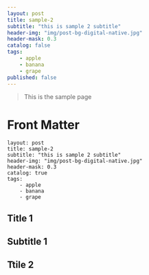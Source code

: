 ```yaml
---
layout: post
title: sample-2
subtitle: "this is sample 2 subtitle"
header-img: "img/post-bg-digital-native.jpg"
header-mask: 0.3
catalog: false
tags:
    - apple
    - banana
    - grape
published: false
---
```


> This is the sample page

# Front Matter

```
layout: post
title: sample-2
subtitle: "this is sample 2 subtitle"
header-img: "img/post-bg-digital-native.jpg"
header-mask: 0.3
catalog: true
tags:
    - apple
    - banana
    - grape
```

## Title 1

## Subtitle 1

## Ttile 2
